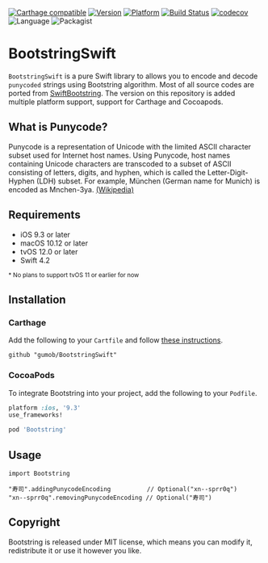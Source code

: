 [![Carthage compatible](https://img.shields.io/badge/Carthage-compatible-4BC51D.svg)](https://github.com/gumob/BootstringSwift)
[![Version](http://img.shields.io/cocoapods/v/Bootstring.svg)](http://cocoadocs.org/docsets/Bootstring)
[![Platform](http://img.shields.io/cocoapods/p/Bootstring.svg)](http://cocoadocs.org/docsets/Bootstring)
[![Build Status](https://travis-ci.com/gumob/BootstringSwift.svg?branch=master)](https://travis-ci.com/gumob/BootstringSwift)
[![codecov](https://codecov.io/gh/gumob/BootstringSwift/branch/master/graph/badge.svg)](https://codecov.io/gh/gumob/BootstringSwift)
![Language](https://img.shields.io/badge/Language-Swift%204.2-orange.svg)
![Packagist](https://img.shields.io/packagist/l/doctrine/orm.svg)

# BootstringSwift
<code>BootstringSwift</code> is a pure Swift library to allows you to encode and decode `punycoded` strings using Bootstring algorithm.
Most of all source codes are ported from [SwiftBootstring](https://github.com/YOCKOW/SwiftBootstring/tree/1.0.0). The version on this repository is added multiple platform support, support for Carthage and Cocoapods.

## What is Punycode?

Punycode is a representation of Unicode with the limited ASCII character subset used for Internet host names. Using Punycode, host names containing Unicode characters are transcoded to a subset of ASCII consisting of letters, digits, and hyphen, which is called the Letter-Digit-Hyphen (LDH) subset. For example, München (German name for Munich) is encoded as Mnchen-3ya. [(Wikipedia)](https://en.wikipedia.org/wiki/Punycode)

## Requirements

- iOS 9.3 or later
- macOS 10.12 or later
- tvOS 12.0 or later
- Swift 4.2

<small>* No plans to support tvOS 11 or earlier for now</small>


## Installation

### Carthage

Add the following to your `Cartfile` and follow [these instructions](https://github.com/Carthage/Carthage#adding-frameworks-to-an-application).

```
github "gumob/BootstringSwift"
```

### CocoaPods

To integrate Bootstring into your project, add the following to your `Podfile`.

```ruby
platform :ios, '9.3'
use_frameworks!

pod 'Bootstring'
```

## Usage

```
import Bootstring

"寿司".addingPunycodeEncoding          // Optional("xn--sprr0q")
"xn--sprr0q".removingPunycodeEncoding // Optional("寿司")
```


## Copyright

Bootstring is released under MIT license, which means you can modify it, redistribute it or use it however you like.
